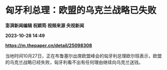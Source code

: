 # 匈牙利总理：欧盟的乌克兰战略已失败
**澎湃新闻编辑 祝颖筠 视频来源 央视新闻**

**2023-10-28 14:49**

**https://m.thepaper.cn/detail/25098308**

当地时间10月27日，正在布鲁塞尔出席欧盟峰会的匈牙利总理欧尔班表示，欧盟的乌克兰战略已经失败，匈牙利看不出有任何理由继续向乌克兰送钱。